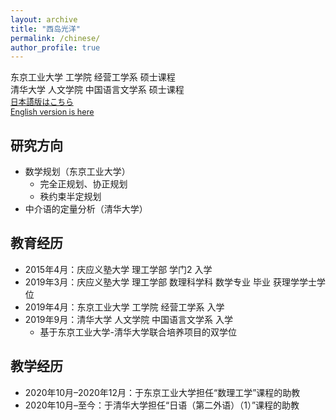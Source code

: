 ```yaml
---
layout: archive
title: "西岛光洋"
permalink: /chinese/
author_profile: true
---
```

东京工业大学 工学院 经营工学系 硕士课程<br>
清华大学 人文学院 中国语言文学系 硕士课程<br>
<span style="font-size: 90%;">[日本語版はこちら](https://xidaogy.github.io)<br>
 [English version is here](https://xidaogy.github.io/english/)</span>

## 研究方向
- 数学规划（东京工业大学）
  - 完全正规划、协正规划
  - 秩约束半定规划
- 中介语的定量分析（清华大学）

## 教育经历
- 2015年4月：庆应义塾大学 理工学部 学门2 入学
- 2019年3月：庆应义塾大学 理工学部 数理科学科 数学专业 毕业 获理学学士学位
- 2019年4月：东京工业大学 工学院 经营工学系 入学
- 2019年9月：清华大学 人文学院 中国语言文学系 入学
  - 基于东京工业大学-清华大学联合培养项目的双学位

## 教学经历
- 2020年10月–2020年12月：于东京工业大学担任“数理工学”课程的助教
- 2020年10月–至今：于清华大学担任“日语（第二外语）（1）”课程的助教
